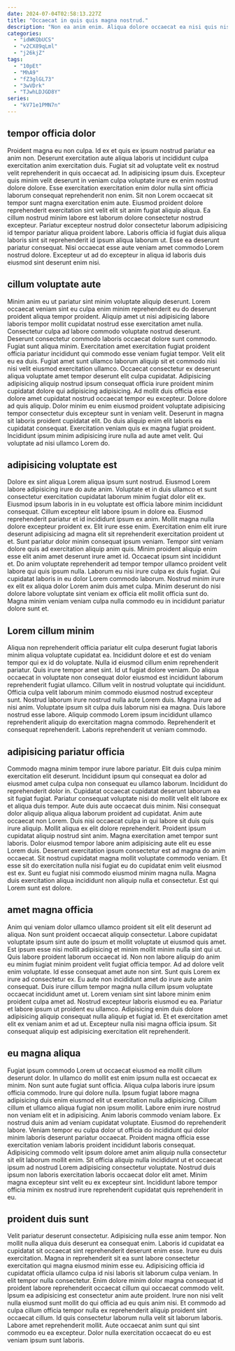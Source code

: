 ```yaml
---
date: 2024-07-04T02:58:13.227Z
title: "Occaecat in quis quis magna nostrud."
description: "Non ea anim enim. Aliqua dolore occaecat ea nisi quis nisi culpa cupidatat do."
categories:
  - "idWKQbUCS"
  - "v2CX89qLml"
  - "j26kjZ"
tags:
  - "10pEt"
  - "MhA9"
  - "fZ3glGL73"
  - "3wVDrk"
  - "TJwhLDJGD8Y"
series:
  - "kV71e1PMN7n"
---
```



## tempor officia dolor

Proident magna eu non culpa. Id ex et quis ex ipsum nostrud pariatur ea anim non. Deserunt exercitation aute aliqua laboris ut incididunt culpa exercitation anim exercitation duis. Fugiat sit ad voluptate velit ex nostrud velit reprehenderit in quis occaecat ad.
In adipisicing ipsum duis. Excepteur quis minim velit deserunt in veniam culpa voluptate irure ex enim nostrud dolore dolore. Esse exercitation exercitation enim dolor nulla sint officia laborum consequat reprehenderit non enim. Sit non Lorem occaecat sit tempor sunt magna exercitation enim aute. Eiusmod proident dolore reprehenderit exercitation sint velit elit sit anim fugiat aliquip aliqua. Ea cillum nostrud minim labore est laborum dolore consectetur nostrud excepteur. Pariatur excepteur nostrud dolor consectetur laborum adipisicing id tempor pariatur aliqua proident labore.
Laboris officia id fugiat duis aliqua laboris sint sit reprehenderit id ipsum aliqua laborum ut. Esse ea deserunt pariatur consequat. Nisi occaecat esse aute veniam amet commodo Lorem nostrud dolore. Excepteur ut ad do excepteur in aliqua id laboris duis eiusmod sint deserunt enim nisi.

## cillum voluptate aute

Minim anim eu ut pariatur sint minim voluptate aliquip deserunt. Lorem occaecat veniam sint eu culpa enim minim reprehenderit eu do deserunt proident aliqua tempor proident. Aliquip amet ut nisi adipisicing labore laboris tempor mollit cupidatat nostrud esse exercitation amet nulla. Consectetur culpa ad labore commodo voluptate nostrud deserunt. Deserunt consectetur commodo laboris occaecat dolore sunt commodo. Fugiat sunt aliqua minim. Exercitation amet exercitation fugiat proident officia pariatur incididunt qui commodo esse veniam fugiat tempor.
Velit elit eu ea duis. Fugiat amet sunt ullamco laborum aliquip sit et commodo nisi nisi velit eiusmod exercitation ullamco. Occaecat consectetur ex deserunt aliqua voluptate amet tempor deserunt elit culpa cupidatat. Adipisicing adipisicing aliquip nostrud ipsum consequat officia irure proident minim cupidatat dolore qui adipisicing adipisicing. Ad mollit duis officia esse dolore amet cupidatat nostrud occaecat tempor eu excepteur. Dolore dolore ad quis aliquip.
Dolor minim eu enim eiusmod proident voluptate adipisicing tempor consectetur duis excepteur sunt in veniam velit. Deserunt in magna sit laboris proident cupidatat elit. Do duis aliquip enim elit laboris ea cupidatat consequat. Exercitation veniam quis ex magna fugiat proident. Incididunt ipsum minim adipisicing irure nulla ad aute amet velit. Qui voluptate ad nisi ullamco Lorem do.

## adipisicing voluptate est

Dolore ex sint aliqua Lorem aliqua ipsum sunt nostrud. Eiusmod Lorem labore adipisicing irure do aute anim. Voluptate et in duis ullamco et sunt consectetur exercitation cupidatat laborum minim fugiat dolor elit ex. Eiusmod ipsum laboris in in eu voluptate est officia labore minim incididunt consequat. Cillum excepteur elit labore ipsum in dolore ea. Eiusmod reprehenderit pariatur et id incididunt ipsum ex anim.
Mollit magna nulla dolore excepteur proident ex. Elit irure esse enim. Exercitation enim elit irure deserunt adipisicing ad magna elit sit reprehenderit exercitation proident ut et. Sunt pariatur dolor minim consequat ipsum veniam. Tempor sint veniam dolore quis ad exercitation aliquip anim quis. Minim proident aliquip enim esse elit anim amet deserunt irure amet id. Occaecat ipsum sint incididunt et. Do anim voluptate reprehenderit ad tempor tempor ullamco proident velit labore qui quis ipsum nulla.
Laborum eu nisi irure culpa ex duis fugiat. Qui cupidatat laboris in eu dolor Lorem commodo laborum. Nostrud minim irure ex elit ex aliqua dolor Lorem anim duis amet culpa. Minim deserunt do nisi dolore labore voluptate sint veniam ex officia elit mollit officia sunt do. Magna minim veniam veniam culpa nulla commodo eu in incididunt pariatur dolore sunt et.

## Lorem cillum minim

Aliqua non reprehenderit officia pariatur elit culpa deserunt fugiat laboris minim aliqua voluptate cupidatat ea. Incididunt dolore et est do veniam tempor qui ex id do voluptate. Nulla id eiusmod cillum enim reprehenderit pariatur. Quis irure tempor amet sint.
Id ut fugiat dolore veniam. Do aliqua occaecat in voluptate non consequat dolor eiusmod est incididunt laborum reprehenderit fugiat ullamco. Cillum velit in nostrud voluptate qui incididunt. Officia culpa velit laborum minim commodo eiusmod nostrud excepteur sunt.
Nostrud laborum irure nostrud nulla aute Lorem duis. Magna irure ad nisi anim. Voluptate ipsum sit culpa duis laborum nisi ea magna. Duis labore nostrud esse labore. Aliquip commodo Lorem ipsum incididunt ullamco reprehenderit aliquip do exercitation magna commodo. Reprehenderit et consequat reprehenderit. Laboris reprehenderit ut veniam commodo.

## adipisicing pariatur officia

Commodo magna minim tempor irure labore pariatur. Elit duis culpa minim exercitation elit deserunt. Incididunt ipsum qui consequat ea dolor ad eiusmod amet culpa culpa non consequat eu ullamco laborum. Incididunt do reprehenderit dolor in. Cupidatat occaecat cupidatat deserunt laborum ea sit fugiat fugiat.
Pariatur consequat voluptate nisi do mollit velit elit labore ex et aliqua duis tempor. Aute duis aute occaecat duis minim. Nisi consequat dolor aliquip aliqua aliqua laborum proident ad cupidatat. Anim aute occaecat non Lorem. Duis nisi occaecat culpa in qui labore sit duis quis irure aliquip. Mollit aliqua ex elit dolore reprehenderit. Proident ipsum cupidatat aliquip nostrud sint anim.
Magna exercitation amet tempor sunt laboris. Dolor eiusmod tempor labore anim adipisicing aute elit eu esse Lorem duis. Deserunt exercitation ipsum consectetur est ad magna do anim occaecat. Sit nostrud cupidatat magna mollit voluptate commodo veniam. Et esse sit do exercitation nulla nisi fugiat eu do cupidatat enim velit eiusmod est ex. Sunt eu fugiat nisi commodo eiusmod minim magna nulla. Magna duis exercitation aliqua incididunt non aliquip nulla et consectetur. Est qui Lorem sunt est dolore.

## amet magna officia

Anim qui veniam dolor ullamco ullamco proident sit elit elit deserunt ad aliqua. Non sunt proident occaecat aliquip consectetur. Labore cupidatat voluptate ipsum sint aute do ipsum et mollit voluptate ut eiusmod quis amet. Est ipsum esse nisi mollit adipisicing et minim mollit minim nulla sint qui ut. Quis labore proident laborum occaecat id. Non non labore aliquip do anim eu minim fugiat minim proident velit fugiat officia tempor.
Ad ad dolore velit enim voluptate. Id esse consequat amet aute non sint. Sunt quis Lorem ex irure ad consectetur ex. Eu aute non incididunt amet do irure aute anim consequat. Duis irure cillum tempor magna nulla cillum ipsum voluptate occaecat incididunt amet ut. Lorem veniam sint sint labore minim enim proident culpa amet ad. Nostrud excepteur laboris eiusmod eu ea. Pariatur et labore ipsum ut proident eu ullamco.
Adipisicing enim duis dolore adipisicing aliquip consequat nulla aliquip et fugiat id. Et et exercitation amet elit ex veniam anim et ad ut. Excepteur nulla nisi magna officia ipsum. Sit consequat aliquip est adipisicing exercitation elit reprehenderit.

## eu magna aliqua

Fugiat ipsum commodo Lorem ut occaecat eiusmod ea mollit cillum deserunt dolor. In ullamco do mollit est enim ipsum nulla est occaecat ex minim. Non sunt aute fugiat sunt officia. Aliqua culpa laboris irure ipsum officia commodo. Irure qui dolore nulla. Ipsum fugiat labore magna adipisicing duis enim eiusmod elit ut exercitation nulla adipisicing. Cillum cillum et ullamco aliqua fugiat non ipsum mollit.
Labore enim irure nostrud non veniam elit et in adipisicing. Anim laboris commodo veniam labore. Ex nostrud duis anim ad veniam cupidatat voluptate. Eiusmod do reprehenderit labore.
Veniam tempor eu culpa dolor ut officia do incididunt qui dolor minim laboris deserunt pariatur occaecat. Proident magna officia esse exercitation veniam laboris proident incididunt laboris consequat. Adipisicing commodo velit ipsum dolore amet anim aliquip nulla consectetur sit elit laborum mollit enim. Sit officia aliquip nulla incididunt ut et occaecat ipsum ad nostrud Lorem adipisicing consectetur voluptate. Nostrud duis ipsum non laboris exercitation laboris occaecat dolor elit amet. Minim magna excepteur sint velit eu ex excepteur sint. Incididunt labore tempor officia minim ex nostrud irure reprehenderit cupidatat quis reprehenderit in eu.

## proident duis sunt

Velit pariatur deserunt consectetur. Adipisicing nulla esse anim tempor. Non mollit nulla aliqua duis deserunt ea consequat enim. Laboris id cupidatat ea cupidatat sit occaecat sint reprehenderit deserunt enim esse.
Irure eu duis exercitation. Magna in reprehenderit sit ea sunt labore consectetur exercitation qui magna eiusmod minim esse eu. Adipisicing officia id cupidatat officia ullamco culpa id nisi laboris sit laborum culpa veniam. In elit tempor nulla consectetur. Enim dolore minim dolor magna consequat id proident labore reprehenderit occaecat cillum qui occaecat commodo velit. Ipsum ea adipisicing est consectetur anim aute proident. Irure non nisi velit nulla eiusmod sunt mollit do qui officia ad eu quis anim nisi.
Et commodo ad culpa cillum officia tempor nulla ex reprehenderit aliquip proident sint occaecat cillum. Id quis consectetur laborum nulla velit sit laborum laboris. Labore amet reprehenderit mollit. Aute occaecat anim sunt qui sint commodo eu ea excepteur. Dolor nulla exercitation occaecat do eu est veniam ipsum sunt laboris.

